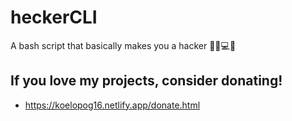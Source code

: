 # heckerCLI
A bash script that basically makes you a hacker 👨‍💻💻😎

## If you love my projects, consider donating!
- https://koelopog16.netlify.app/donate.html
